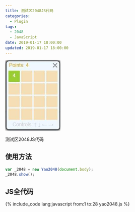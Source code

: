 ```yaml
---
title: 测试区2048JS代码
categories:
  - Plugin
tags:
  - 2048
  - JavaScript
date: 2019-01-17 18:00:00
updated: 2019-01-17 18:00:00
---
```


![测试区Yao2048截图](/gallery/yao2048-0.jpg)

测试区2048JS代码

<!-- more -->

## 使用方法

``` JavaScript
var _2048 = new Yao2048(document.body);
_2048.show();
```

## JS全代码

{% include_code lang:javascript from:1 to:28 yao2048.js %}
